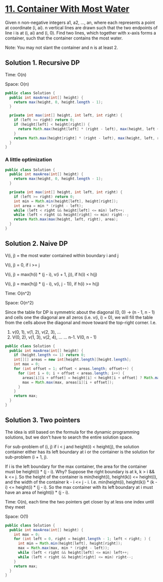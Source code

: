 # [11. Container With Most Water](https://leetcode.com/problems/container-with-most-water/)

Given n non-negative integers a1, a2, ..., an, where each represents a point at coordinate (i, ai). n vertical lines are drawn such that the two endpoints of line i is at (i, ai) and (i, 0). Find two lines, which together with x-axis forms a container, such that the container contains the most water.

Note: You may not slant the container and n is at least 2.

## Solution 1. Recursive DP

Time: O(n)

Space: O(n)

```java
public class Solution {
  public int maxArea(int[] height) {
    return max(height, 0, height.length - 1);
  }

  private int max(int[] height, int left, int right) {
    if (left >= right) return 0;
    if (height[left] < height[right]) {
      return Math.max(height[left] * (right - left), max(height, left + 1, right));
    }
    return Math.max(height[right] * (right - left), max(height, left, right - 1));
  }
}
```

### A little optimization

```java
public class Solution {
  public int maxArea(int[] height) {
    return max(height, 0, height.length - 1);
  }

  private int max(int[] height, int left, int right) {
    if (left >= right) return 0;
    int min = Math.min(height[left], height[right]);
    int area = min * (right - left);
    while (left < right && height[left] <= min) left++;
    while (left < right && height[right] <= min) right--;
    return Math.max(max(height, left, right), area);
  }
}
```

## Solution 2. Naive DP

V(i, j) = the most water contained within boundary i and j

V(i, j) = 0, if i >= j

V(i, j) = max(h(i) * (j - i), v(i + 1, j)), if h(i) < h(j)

V(i, j) = max(h(j) * (j - i), v(i, j - 1)), if h(i) >= h(j)

Time: O(n^2)

Space: O(n^2)

Since the table for DP is symmetric about the diagonal (0, 0) -> (n - 1, n - 1) and cells one the diagonal are all zeros (i.e. v(i, i) = 0), we will fill the table from the cells above the diagonal and move toward the top-right corner. I.e.

1. v(0, 1), v(1, 2), v(2, 3), …
2. V(0, 2), v(1, 3), v(2, 4), …
…
n-1. V(0, n - 1)

```java
public class Solution {
  public int maxArea(int[] height) {
    if (height.length <= 1) return 0;
    int[][] areas = new int[height.length][height.length];
    int max = 0;
    for (int offset = 1; offset < areas.length; offset++) {
      for (int i = 0; i + offset < areas.length; i++) {
        areas[i][i + offset] = height[i] < height[i + offset] ? Math.max(height[i] * offset, areas[i + 1][i + offset]) : Math.max(height[i + offset] * offset, areas[i][i + offset - 1]);
        max = Math.max(max, areas[i][i + offset]);
      }
    }
    return max;
  }
}
```

## Solution 3. Two pointers

The idea is still based on the formula for the dynamic programming solutions, but we don't have to search the entire solution space.

For sub-problem of (i, j) if i < j and height(i) < height(j), the solution container either has its left boundary at i or the container is the solution for sub-problem (i + 1, j).

If i is the left boundary for the max container, the area for the container must be height(i) * (j - i). Why? Suppose the right boundary is at k, k > i && k <= j. So the height of the container is min(height(i), height(k)) <= height(i), and the width of the container k - i <= j - i. I.e. min(height(i), height(k)) * (k - i) <= height(i) * (j - i). So the max container with its left boundary at i must have an area of height(i) * (j - i).

Time: O(n), each time the two pointers get closer by at less one index until they meet

Space: O(1)

```java
public class Solution {
  public int maxArea(int[] height) {
    int max = 0;
    for (int left = 0, right = height.length - 1; left < right; ) {
      int min = Math.min(height[left], height[right]);
      max = Math.max(max, min * (right - left));
      while (left < right && height[left] <= min) left++;
      while (left < right && height[right] <= min) right--;
    }
    return max;
  }
}
```
